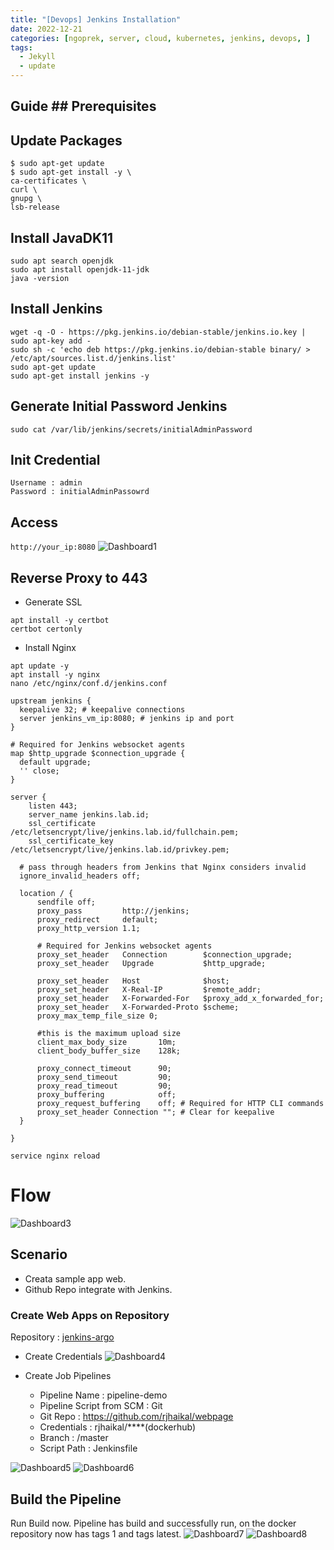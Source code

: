 ```yaml
---
title: "[Devops] Jenkins Installation"
date: 2022-12-21
categories: [ngoprek, server, cloud, kubernetes, jenkins, devops, ]
tags:
  - Jekyll
  - update
---
```


## Guide ## Prerequisites
## Update Packages

```
$ sudo apt-get update
$ sudo apt-get install -y \
ca-certificates \
curl \
gnupg \
lsb-release
```

## Install JavaDK11

```
sudo apt search openjdk
sudo apt install openjdk-11-jdk
java -version
```

## Install Jenkins

```
wget -q -O - https://pkg.jenkins.io/debian-stable/jenkins.io.key | sudo apt-key add -
sudo sh -c 'echo deb https://pkg.jenkins.io/debian-stable binary/ > /etc/apt/sources.list.d/jenkins.list'
sudo apt-get update
sudo apt-get install jenkins -y
```

## Generate Initial Password Jenkins

```
sudo cat /var/lib/jenkins/secrets/initialAdminPassword
```

## Init Credential

```
Username : admin
Password : initialAdminPassowrd
```

## Access

`http://your_ip:8080`
![Dashboard1](https://raw.githubusercontent.com/ammarun11/ammarun11.github.io/master/static/img/_posts/1-uijenkins.jpg)

## Reverse Proxy to 443
- Generate SSL

```
apt install -y certbot
certbot certonly
```

- Install Nginx

```
apt update -y
apt install -y nginx
nano /etc/nginx/conf.d/jenkins.conf
```

```
upstream jenkins {
  keepalive 32; # keepalive connections
  server jenkins_vm_ip:8080; # jenkins ip and port
}

# Required for Jenkins websocket agents
map $http_upgrade $connection_upgrade {
  default upgrade;
  '' close;
}

server {
    listen 443;
    server_name jenkins.lab.id;
    ssl_certificate /etc/letsencrypt/live/jenkins.lab.id/fullchain.pem;
    ssl_certificate_key /etc/letsencrypt/live/jenkins.lab.id/privkey.pem;

  # pass through headers from Jenkins that Nginx considers invalid
  ignore_invalid_headers off;

  location / {
      sendfile off;
      proxy_pass         http://jenkins;
      proxy_redirect     default;
      proxy_http_version 1.1;

      # Required for Jenkins websocket agents
      proxy_set_header   Connection        $connection_upgrade;
      proxy_set_header   Upgrade           $http_upgrade;

      proxy_set_header   Host              $host;
      proxy_set_header   X-Real-IP         $remote_addr;
      proxy_set_header   X-Forwarded-For   $proxy_add_x_forwarded_for;
      proxy_set_header   X-Forwarded-Proto $scheme;
      proxy_max_temp_file_size 0;

      #this is the maximum upload size
      client_max_body_size       10m;
      client_body_buffer_size    128k;

      proxy_connect_timeout      90;
      proxy_send_timeout         90;
      proxy_read_timeout         90;
      proxy_buffering            off;
      proxy_request_buffering    off; # Required for HTTP CLI commands
      proxy_set_header Connection ""; # Clear for keepalive
  }

}
```

```
service nginx reload
```

# Flow
![Dashboard3](https://raw.githubusercontent.com/ammarun11/ammarun11.github.io/master/static/img/_posts/2-flow-jenkins.png)

## Scenario
- Creata sample app web. 
- Github Repo integrate with Jenkins.

### Create Web Apps on Repository
Repository : [jenkins-argo](https://github.com/ammarun11/jenkins-argo)

- Create Credentials
![Dashboard4](https://raw.githubusercontent.com/ammarun11/ammarun11.github.io/master/static/img/_posts/3-credentials-jenkins.png)

- Create Job Pipelines
   - Pipeline Name : pipeline-demo
   - Pipeline Script from SCM : Git
   - Git Repo : https://github.com/rjhaikal/webpage 
   - Credentials : rjhaikal/****(dockerhub)
   - Branch : /master
   - Script Path : Jenkinsfile

![Dashboard5](https://raw.githubusercontent.com/ammarun11/ammarun11.github.io/master/static/img/_posts/4-pipeline1.png)
![Dashboard6](https://raw.githubusercontent.com/ammarun11/ammarun11.github.io/master/static/img/_posts/4-pipeline2.png)

## Build the Pipeline
Run Build now. Pipeline has build and successfully run, on the docker repository now has tags 1 and tags latest.
![Dashboard7](https://raw.githubusercontent.com/ammarun11/ammarun11.github.io/master/static/img/_posts/5-pipeline3.png)
![Dashboard8](https://raw.githubusercontent.com/ammarun11/ammarun11.github.io/master/static/img/_posts/5-pipeline4.png)